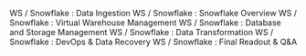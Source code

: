 WS / Snowflake : Data Ingestion
WS / Snowflake : Snowflake Overview
WS / Snowflake : Virtual Warehouse Management
WS / Snowflake : Database and Storage Management
WS / Snowflake : Data Transformation
WS / Snowflake : DevOps & Data Recovery
WS / Snowflake : Final Readout & Q&A
